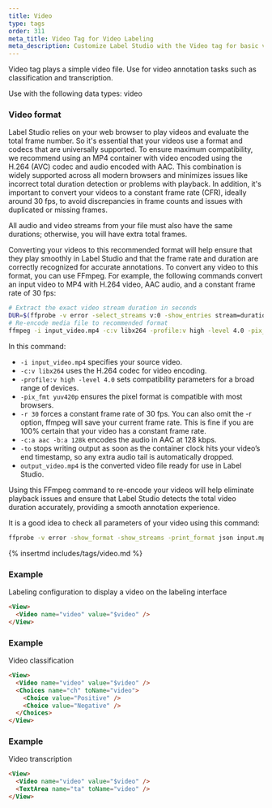 ```yaml
---
title: Video
type: tags
order: 311
meta_title: Video Tag for Video Labeling
meta_description: Customize Label Studio with the Video tag for basic video annotation tasks for machine learning and data science projects.
---
```


Video tag plays a simple video file. Use for video annotation tasks such as classification and transcription.

Use with the following data types: video

### Video format

Label Studio relies on your web browser to play videos and evaluate the total frame number. So it's essential that your videos use a format and codecs that are universally supported. To ensure maximum compatibility, we recommend using an MP4 container with video encoded using the H.264 (AVC) codec and audio encoded with AAC. This combination is widely supported across all modern browsers and minimizes issues like incorrect total duration detection or problems with playback. In addition, it's important to convert your videos to a constant frame rate (CFR), ideally around 30 fps, to avoid discrepancies in frame counts and issues with duplicated or missing frames. 

All audio and video streams from your file must also have the same durations; otherwise, you will have extra total frames.

Converting your videos to this recommended format will help ensure that they play smoothly in Label Studio and that the frame rate and duration are correctly recognized for accurate annotations. To convert any video to this format, you can use FFmpeg. For example, the following commands convert an input video to MP4 with H.264 video, AAC audio, and a constant frame rate of 30 fps:

```bash
# Extract the exact video stream duration in seconds
DUR=$(ffprobe -v error -select_streams v:0 -show_entries stream=duration -of default=nokey=1:noprint_wrappers=1 input.mp4)
# Re-encode media file to recommended format
ffmpeg -i input_video.mp4 -c:v libx264 -profile:v high -level 4.0 -pix_fmt yuv420p -r 30 -c:a aac -b:a 128k -to $DUR output_video.mp4
```

In this command:
- `-i input_video.mp4` specifies your source video.
- `-c:v libx264` uses the H.264 codec for video encoding.
- `-profile:v high -level 4.0` sets compatibility parameters for a broad range of devices.
- `-pix_fmt yuv420p` ensures the pixel format is compatible with most browsers.
- `-r 30` forces a constant frame rate of 30 fps. You can also omit the -r option, ffmpeg will save your current frame rate. This is fine if you are 100% certain that your video has a constant frame rate.
- `-c:a aac -b:a 128k` encodes the audio in AAC at 128 kbps.
- `-to` stops writing output as soon as the container clock hits your video’s end timestamp, so any extra audio tail is automatically dropped.
- `output_video.mp4` is the converted video file ready for use in Label Studio.

Using this FFmpeg command to re-encode your videos will help eliminate playback issues and ensure that Label Studio detects the total video duration  accurately, providing a smooth annotation experience.

It is a good idea to check all parameters of your video using this command:
```bash
ffprobe -v error -show_format -show_streams -print_format json input.mp4
```

{% insertmd includes/tags/video.md %}

### Example

Labeling configuration to display a video on the labeling interface

```html
<View>
  <Video name="video" value="$video" />
</View>
```
### Example

Video classification

```html
<View>
  <Video name="video" value="$video" />
  <Choices name="ch" toName="video">
    <Choice value="Positive" />
    <Choice value="Negative" />
  </Choices>
</View>
```
### Example

Video transcription

```html
<View>
  <Video name="video" value="$video" />
  <TextArea name="ta" toName="video" />
</View>
```

